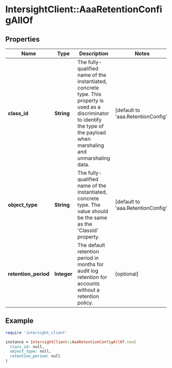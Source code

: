 # IntersightClient::AaaRetentionConfigAllOf

## Properties

| Name | Type | Description | Notes |
| ---- | ---- | ----------- | ----- |
| **class_id** | **String** | The fully-qualified name of the instantiated, concrete type. This property is used as a discriminator to identify the type of the payload when marshaling and unmarshaling data. | [default to &#39;aaa.RetentionConfig&#39;] |
| **object_type** | **String** | The fully-qualified name of the instantiated, concrete type. The value should be the same as the &#39;ClassId&#39; property. | [default to &#39;aaa.RetentionConfig&#39;] |
| **retention_period** | **Integer** | The default retention period in months for audit log retention for accounts without a retention policy. | [optional] |

## Example

```ruby
require 'intersight_client'

instance = IntersightClient::AaaRetentionConfigAllOf.new(
  class_id: null,
  object_type: null,
  retention_period: null
)
```

